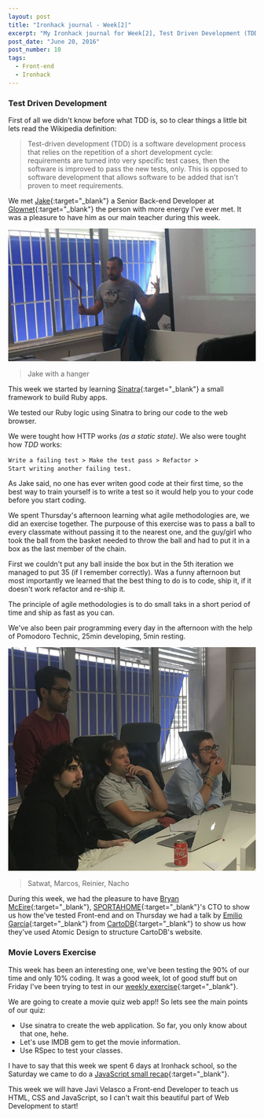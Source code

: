```yaml
---
layout: post
title: "Ironhack journal - Week[2]"
excerpt: "My Ironhack journal for Week[2], Test Driven Development (TDD) with Jake"
post_date: "June 20, 2016"
post_number: 10
tags:
  - Front-end
  - Ironhack
---
```


### Test Driven Development

First of all we didn't know before what TDD is, so to clear things a little bit lets read the Wikipedia definition:

<blockquote class="">
    <p>Test-driven development (TDD) is a software development process that relies on the repetition of a short development cycle: requirements are turned into very specific test cases, then the software is improved to pass the new tests, only. This is opposed to software development that allows software to be added that isn't proven to meet requirements.</p>
</blockquote>

We met [Jake](https://www.linkedin.com/in/wolas){:target="_blank"} a Senior Back-end Developer at [Glownet](http://glownet.com/){:target="_blank"} the person with more energy I've ever met. It was a pleasure to have him as our main teacher during this week.

<img src="/images/post-irnohack-week-two-a.jpg" alt="Ironhack Teacher: Jake">

<blockquote class="">
  <span>Jake with a hanger</span>
</blockquote>

This week we started by learning [Sinatra](http://www.sinatrarb.com/){:target="_blank"} a small framework to build Ruby apps.

We tested our Ruby logic using Sinatra to bring our code to the web browser.

We were tought how HTTP works _(as a static state)_. We also were tought how _TDD_ works:

<code>Write a failing test > Make the test pass > Refactor > Start writing another failing test.</code>

As Jake said, no one has ever writen good code at their first time, so the best way to train yourself is to write a test so it would help you to your code before you start coding.

We spent Thursday's afternoon learning what agile methodologies are, we did an exercise together. The purpouse of this exercise was to pass a ball to every classmate without passing it to the nearest one, and the guy/girl who took the ball from the basket needed to throw the ball and had to put it in a box as the last member of the chain.

First we couldn't put any ball inside the box but in the 5th iteration we managed to put 35 (if I remember correctly). Was a funny afternoon but most importantly we learned that the best thing to do is to code, ship it, if it doesn't work refactor and re-ship it.

The principle of agile methodologies is to do small taks in a short period of time and ship as fast as you can.

We've also been pair programming every day in the afternoon with the help of Pomodoro Technic, 25min developing, 5min resting.

<img class="" src="/images/post-irnohack-week-two-b.jpg" alt="Ironhack Teacher: Jake">

<blockquote class="">
    <span>Satwat, Marcos, Reinier, Nacho</span>
</blockquote>

During this week, we had the pleasure to have [Bryan McEire](https://twitter.com/McEire){:target="_blank"}, [SPORTAHOME](https://www.spotahome.com){:target="_blank"}'s CTO to show us how the've tested Front-end and on Thursday we had a talk by [Emilio García](https://www.linkedin.com/in/emilio-garcia-9622048/es){:target="_blank"} from [CartoDB](https://cartodb.com){:target="_blank"} to show us how they've used Atomic Design to structure CartoDB's website.

### Movie Lovers Exercise

This week has been an interesting one, we've been testing the 90% of our time and only 10% coding. It was a good week, lot of good stuff but on Friday I've been trying to test in our [weekly exercise](https://github.com/IgnaciodeNuevo/Ironhack/tree/master/Week%202/Day%205%20-%20Movie%20Lovers){:target="_blank"}.

We are going to create a movie quiz web app!! So lets see the main points of our quiz:

- Use sinatra to create the web application. So far, you only know about that one, hehe.
- Let's use IMDB gem to get the movie information.
- Use RSpec to test your classes.

I have to say that this week we spent 6 days at Ironhack school, so the Saturday we came to do a [JavaScript small recap](https://github.com/IgnaciodeNuevo/Ironhack/tree/master/Week%202/Day%206%20-%20JavaScript%20Recap){:target="_blank"}.

This week we will have Javi Velasco a Front-end Developer to teach us HTML, CSS and JavaScript, so I can't wait this beautiful part of Web Development to start!

